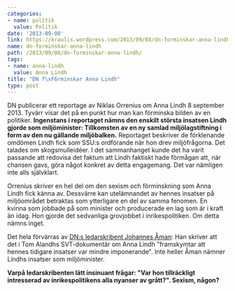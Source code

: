 ```yaml
---
categories:
- name: politik
  value: Politik
date: '2013-09-08'
link: https://kraulis.wordpress.com/2013/09/08/dn-forminskar-anna-lindh/
name: dn-forminskar-anna-lindh
path: /2013/09/08/dn-forminskar-anna-lindh/
tags:
- name: anna-lindh
  value: Anna Lindh
title: "DN f\xF6rminskar Anna Lindh"
type: post
---
```

DN publicerar ett reportage av Niklas Orrenius om Anna Lindh 8 september 2013. Tyvärr visar det på en punkt hur man kan förminska bilden av en politiker. **Ingenstans i reportaget nämns den enskilt största insatsen Lindh gjorde som miljöminister: Tillkomsten av en ny samlad miljölagstiftning i form av den nu gällande miljöbalken.** Reportaget beskriver de förklenande omdömen Lindh fick som SSU:s ordförande när hon drev miljöfrågorna. Det talades om skogsmulleidéer. I det sammanhanget kunde det ha varit passande att redovisa det faktum att Lindh faktiskt hade förmågan att, när chansen gavs, göra något konkret av detta engagemang. Det var nämligen inte alls självklart.

Orrenius skriver en hel del om den sexism och förminskning som Anna Lindh fick känna av. Dessvärre kan utelämnandet av hennes insatser på miljöområdet betraktas som ytterligare en del av samma fenomen. En kvinna som jobbade på som minister och producerade en lag som är i kraft än idag. Hon gjorde det sedvanliga grovjobbet i inrikespolitiken. Om detta nämns inget.

Det hela förvärras av [DN:s ledarskribent Johannes Åman](http://www.dn.se/ledare/signerat/partiledaren-som-vi-bara-kan-dromma-om/): Han skriver att det i Tom Alandhs SVT-dokumentär om Anna Lindh "framskymtar att hennes tidigare insatser var mindre imponerande". Inte heller Åman nämner Lindhs insatser som miljöminister.

**Varpå ledarskribenten lätt insinuant frågar: "Var hon tillräckligt intresserad av inrikespolitikens alla nyanser av grått?". Sexism, någon?**

